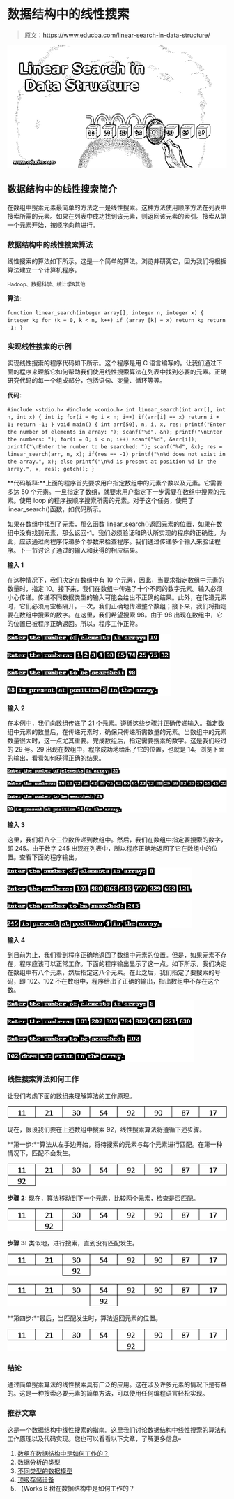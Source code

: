 # 数据结构中的线性搜索

> 原文：<https://www.educba.com/linear-search-in-data-structure/>

![Linear-Search-in-Data-Stucture](img/e5b4570d00de09d4812965692f1fa6de.png)



## 数据结构中的线性搜索简介

在数组中搜索元素最简单的方法之一是线性搜索。这种方法使用顺序方法在列表中搜索所需的元素。如果在列表中成功找到该元素，则返回该元素的索引。搜索从第一个元素开始，按顺序向前进行。

### 数据结构中的线性搜索算法

线性搜索的算法如下所示。这是一个简单的算法。浏览并研究它，因为我们将根据算法建立一个计算机程序。

<small>Hadoop、数据科学、统计学&其他</small>

**算法:**

`function linear_search(integer array[], integer n, integer x)
{
integer k;
for (k = 0, k < n, k++)
if (array [k] = x)
return k;
return -1;
}`

### 实现线性搜索的示例

实现线性搜索的程序代码如下所示。这个程序是用 C 语言编写的。让我们通过下面的程序来理解它如何帮助我们使用线性搜索算法在列表中找到必要的元素。正确研究代码的每一个组成部分，包括语句、变量、循环等等。

**代码:**

`#include <stdio.h>
#include <conio.h>
int linear_search(int arr[], int n, int x)
{
int i;
for(i = 0; i < n; i++)
if(arr[i] == x)
return i + 1;
return -1;
}
void main()
{
int arr[50], n, i, x, res;
printf("Enter the number of elements in array: ");
scanf("%d", &n);
printf("\nEnter the numbers: ");
for(i = 0; i < n; i++)
scanf("%d", &arr[i]);
printf("\nEnter the number to be searched: ");
scanf("%d", &x);
res = linear_search(arr, n, x);
if(res == -1)
printf("\n%d does not exist in the array.", x);
else
printf("\n%d is present at position %d in the array.", x, res);
getch();
}`

**代码解释:**上面的程序首先要求用户指定数组中的元素个数以及元素。它需要多达 50 个元素。一旦指定了数组，就要求用户指定下一步需要在数组中搜索的元素。使用 loop 的程序按顺序搜索所需的元素。对于这个任务，使用了 linear_search()函数，如代码所示。

如果在数组中找到了元素，那么函数 linear_search()返回元素的位置，如果在数组中没有找到元素，那么返回-1。我们必须验证和确认所实现的程序的正确性。为此，应该通过向程序传递多个参数来检查程序。我们通过传递多个输入来验证程序。下一节讨论了通过的输入和获得的相应结果。

**输入 1**

在这种情况下，我们决定在数组中有 10 个元素，因此，当要求指定数组中元素的数量时，指定 10。接下来，我们在数组中传递了十个不同的数字元素。输入必须小心传递。传递不同数据类型的输入可能会给出不正确的结果。此外，在传递元素时，它们必须用空格隔开。一次，我们正确地传递整个数组；接下来，我们将指定要在数组中搜索的数字。在这里，我们希望搜索 98。由于 98 出现在数组中，它的位置已被程序正确返回。所以，程序工作正常。

![Linear Search in Data Structure in1](img/354dabe70dd247ffa5432e8b58de199e.png)



**输入 2**

在本例中，我们向数组传递了 21 个元素。遵循这些步骤并正确传递输入。指定数组中元素的数量后，在传递元素时，确保只传递所需数量的元素。当数组中的元素数量很大时，这一点尤其重要。完成数组后，指定需要搜索的数字。这是我们经过的 29 号。29 出现在数组中，程序成功地给出了它的位置，也就是 14。浏览下面的输出，看看如何获得正确的结果。

![Linear Search in Data Structure in2](img/4540c5fb8b082374ad44ade7b3fb3407.png)



**输入 3**

这里，我们将八个三位数传递到数组中。然后，我们在数组中指定要搜索的数字，即 245。由于数字 245 出现在列表中，所以程序正确地返回了它在数组中的位置。查看下面的程序输出。

![Linear Search in Data Structure in3](img/bf2dac5ae20b86d6ae545f4dc37e1ba1.png)



**输入 4**

到目前为止，我们看到程序正确地返回了数组中元素的位置。但是，如果元素不存在，程序应该可以正常工作。下面的程序输出显示了这一点。如下所示，我们决定在数组中有八个元素，然后指定这八个元素。在此之后，我们指定了要搜索的号码，即 102。102 不在数组中，程序给出了正确的输出，指出数组中不存在这个数。

![Linear Search in Data Structure in4](img/552167f84503b2f26bf046cc3bebce9c.png)



### 线性搜索算法如何工作

让我们考虑下面的数组来理解算法的工作原理。

![linear 1](img/7ae08ae11d7b3c03bd10668dce07ccf9.png)



现在，假设我们要在上述数组中搜索 92，线性搜索算法将遵循下述步骤。

**第一步:**算法从左手边开始，将待搜索的元素与每个元素进行匹配。在第一种情况下，匹配不会发生。

![linear 2](img/be4aeb0a667a42b518ea4117b1aa4197.png)



**步骤 2:** 现在，算法移动到下一个元素，比较两个元素，检查是否匹配。

![linear 3](img/c1b7b0d3744cf42a126a739c61f9cb85.png)



**步骤 3:** 类似地，进行搜索，直到没有匹配发生。

![linear 4](img/c4136ff02a2b79023f7f66e3c62b1331.png)



![linear 5](img/6e798b9644b4f1079849150899941061.png)



**第四步:**最后，当匹配发生时，算法返回元素的位置。

![linear 6](img/da80e80382fe719232f8c05fcabf254a.png)



### 结论

通过简单搜索算法的线性搜索具有广泛的应用。这在涉及许多元素的情况下是有益的。这是一种搜索必要元素的简单方法，可以使用任何编程语言轻松实现。

### 推荐文章

这是一个数据结构中线性搜索的指南。这里我们讨论数据结构中线性搜索的算法和工作原理以及代码实现。您也可以看看以下文章，了解更多信息–

1.  [数组在数据结构中是如何工作的？](https://www.educba.com/arrays-in-data-structure/)
2.  [数据分析的类型](https://www.educba.com/types-of-data-analysis/)
3.  [不同类型的数据模型](https://www.educba.com/types-of-data-model/)
4.  [顶级存储设备](https://www.educba.com/data-storage-devices/)
5.  【Works B 树在数据结构中是如何工作的？





